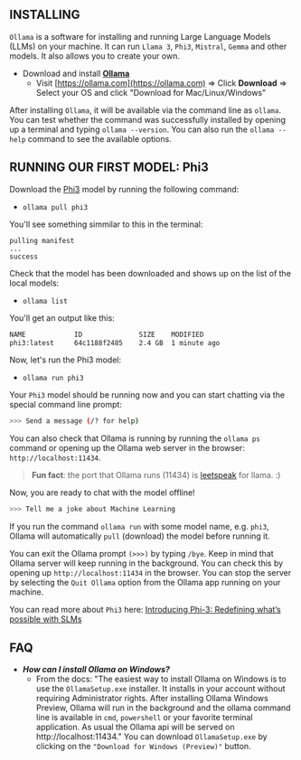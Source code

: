 ## INSTALLING

  `Ollama` is a software for installing and running Large Language Models (LLMs) on your machine. It can run `Llama 3`, `Phi3`, `Mistral`, `Gemma` and other models. It also allows you to create your own.

  - Download and install [**Ollama**](https://ollama.com/)
    - Visit [https://ollama.com](https://ollama.com) => Click **Download** => Select your OS and click "Download for Mac/Linux/Windows"

  After installing `Ollama`, it will be available via the command line as `ollama`. You can test whether the command was successfully installed by opening up a terminal and typing `ollama --version`. You can also run the `ollama --help` command to see the available options.  

## RUNNING OUR FIRST MODEL: Phi3

  Download the [Phi3](https://azure.microsoft.com/en-us/products/phi-3) model by running the following command:

  - `ollama pull phi3`

  You'll see something simmilar to this in the terminal:

  ```shell
  pulling manifest
  ...
  success
  ```

  Check that the model has been downloaded and shows up on the list of the local models:

  - `ollama list`

  You'll get an output like this:

  ```bash
  NAME            ID              SIZE    MODIFIED     
  phi3:latest     64c1188f2485    2.4 GB  1 minute ago
  ```

  Now, let's run the Phi3 model:

  - `ollama run phi3`

  Your `Phi3` model should be running now and you can start chatting via the special command line prompt:

  ```bash
  >>> Send a message (/? for help)
  ```

  You can also check that Ollama is running by running the `ollama ps` command or opening up the Ollama web server in the browser: `http://localhost:11434`.

  > **Fun fact**: the port that Ollama runs (11434) is [leetspeak](https://www.wikiwand.com/en/Leet) for llama. :)

  Now, you are ready to chat with the model offline!

  ```bash
  >>> Tell me a joke about Machine Learning
  ```

  If you run the command `ollama run` with some model name, e.g. `phi3`, Ollama will automatically `pull` (download) the model before running it.

  You can exit the Ollama prompt `(>>>)` by typing `/bye`. Keep in mind that Ollama server will keep running in the background. You can check this by opening up `http://localhost:11434` in the browser. You can stop the server by selecting the `Quit Ollama` option from the Ollama app running on your machine.

  You can read more about `Phi3` here: [Introducing Phi-3: Redefining what’s possible with SLMs](https://azure.microsoft.com/en-us/blog/introducing-phi-3-redefining-whats-possible-with-slms/)

## FAQ

- ___How can I install Ollama on Windows?___
  - From the docs: "The easiest way to install Ollama on Windows is to use the `OllamaSetup.exe` installer. It installs in your account without requiring Administrator rights. After installing Ollama Windows Preview, Ollama will run in the background and the ollama command line is available in `cmd`, `powershell` or your favorite terminal application. As usual the Ollama api will be served on http://localhost:11434." You can download `OllamaSetup.exe` by clicking on the `"Download for Windows (Preview)"` button.